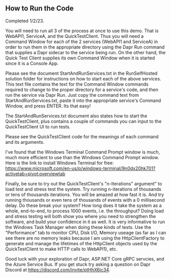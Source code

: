 ## How to Run the Code
Completed 1/2/23.

You will need to run all 3 of the process at once to use this demo.  That is WebAPI1, ServiceA, and the QuickTestClient.  Thus you will need a Command Window for each of the 2 services (WebAPI1 and ServiceA) in order to run them in the appropriate directory using the Dapr Run command that supplies a Dapr sidecar to the service being run.  On the other hand, the Quick Test Client supplies its own Command Window when it is started since it is a Console App.

Please see the document StartAndRunServices.txt in the RunSelfHosted solution folder for instructions on how to start each of the above services. This text file contains the text for the Command Window commands required to change to the proper directory for a service's code, and then run the service via Dapr Run.  Just copy the command text from StartAndRunServices.txt, paste it into the appropriate service's Command Window, and press ENTER.  Its that easy!

The StartAndRunServices.txt document also states how to start the QuickTestClient, plus contains a couple of commands you can input to the QuickTestClient UI to run tests.

Please see the QuickTestClient code for the meanings of each command and its arguments.



I've found that the Windows Terminal Command Prompt window is much, much more efficient to use than the Windows Command Prompt window. Here is the link to install Windows Terminal for free: https://www.microsoft.com/en-us/p/windows-terminal/9n0dx20hk701?activetab=pivot:overviewtab

Finally, be sure to try out the QuickTestClient's "n-Iterations" argument" to load test and stress test the system.  Try running n-iterations of thousands or tens of thousands iterations.  You will be amazed at how fast it is.  And try running thousands or even tens of thousands of events with a 0 millisecond delay.  Do these break your system?  How long does it take the system as a whole, end-to-end, to process 1000 events, i.e. the throughput?  Doing load and stress testing will both show you where you need to strengthen the software, and build your confidence in it as well.  It is very informative to run the Windows Task Manager when doing these kinds of tests.  Use the "Performance" tab to monitor CPU, Disk I/O, Memory useage (as far as I can see there are no memory leaks because I am using the HttpClientFactory to generate and manage the lifetimes of the HttpClient objects used by the QuickTestClient to make HTTP calls to WebAPI1), etc.

Good luck with your exploration of Dapr, ASP.NET Core gRPC servcies, and the Azure Service Bus.  If you get stuck try asking a question on Dapr Discord at https://discord.com/invite/ptHhX6jc34.
